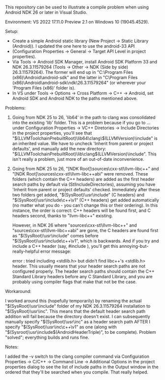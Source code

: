 This repository can be used to illustrate a compile problem when using Android NDK 26 or later in Visual Studio.

Environment: VS 2022 17.11.0 Preview 2.1 on Windows 10 (19045.4529).

Setup:
- Create a simple Android static library (New Project -> Static Library (Android)).  I updated the one here to use the android-33 API
- (Configuration Properties -> General -> Target API Level in project properties).
- Via Tools -> Android SDK Manager, install Android SDK Platform 33 and NDK 26.3.11579264 (Tools -> Other -> NDK (Side by side)
  26.3.11579264).  The former will end up in "C:\Program Files (x86)\Android\android-sdk" and the latter in
  "C\Program Files (x86)\Android\android-sdk\ndk\26.3.11579264" (or wherever your 'Program Files (x86)' folder is).
- In VS under Tools -> Options -> Cross Platform -> C++ -> Android, set Android SDK and Android NDK to the paths mentioned above.

Problems:
1. Going from NDK 25 to 26, 'lib64' in the path to clang was consolidated into the existing 'lib' folder.  This is a problem because
   if you go to <Edit>... under Configuration Properties -> VC++ Diretories -> Include Directories in the project properties, you'll see
   that "$(LLVMToolchainPrebuiltRoot)\lib64\clang\$(LLVMVersion)\include" is an inherited value.  We have to uncheck 'Inherit from
   parent or project defaults', and manually add the new directory:  "$(LLVMToolchainPrebuiltRoot)\lib\clang\$(LLVMVersion)\include".
   This isn't really a problem, just more of an out-of-date inconvenience.

2. Going from NDK 25 to 26, "[NDK Root]\sources\cxx-stl\llvm-libc++" and "[NDK Root]\sources\cxx-stl\llvm-libc++abi" were removed.
   These folders (which contain the C++ headers) are added as the first header search paths by default via (StlIncludeDirectories),
   assuming you have 'Inherit from parent or project defaults' checked.  Immediately after these two folders get added,
   "$(SysRoot)\usr\include" (C headers) and "$(SysRoot)\usr\include\c++\v1" (C++ headers) get added automatically (no matter what you
   do - you can't change this or their ordering). In this instance, the order is correct: C++ headers will be found first, and C headers
   second, thanks to "llvm-libc++" existing.

   However, in NDK 26 where "sources\cxx-stl\llvm-libc++" and "sources\cxx-stl\llvm-libc++abi" are gone, the C headers are found
   first as "$(SysRoot)\usr\include" comes before "$(SysRoot)\usr\include\c++\v1", which is backwards.  And if you try and include
   a C++ header (say, #include <cstdlib>), you'll get this annoying-but-really-helpful error message:

   error : <cstdlib> tried including <stdlib.h> but didn't find libc++'s <stdlib.h> header.  This usually means that your header
   search paths are not configured properly. The header search paths should contain the C++ Standard Library headers before
   any C Standard Library, and you are probably using compiler flags that make that not be the case.

Workaround:

I worked around this (hopefully temporarily) by renaming the actual "$(SysRoot)\usr\include" folder of my NDK 26.3.11579264 installation
to "$(SysRoot)\usr\inc".  This means that the default header search path addition will fail because the directory doesn't exist.
I can subsequently manually specify "$(SysRoot)\usr\inc" as a header search path AFTER I specify "$(SysRoot)\usr\inc\c++\v1"
as one (along with "$(Sysroot)\usr\include\$(AndroidHeaderTriple)", to be complete).  Problem "solved"; everything builds and runs fine.

Notes:

I added the -v switch to the clang compiler command via Configuration Properties -> C/C++ -> Command Line -> Additional Options
in the project properties dialog to see the list of include paths in the Output window in the ordered that they'll be searched
when you compile.  That really helped.
